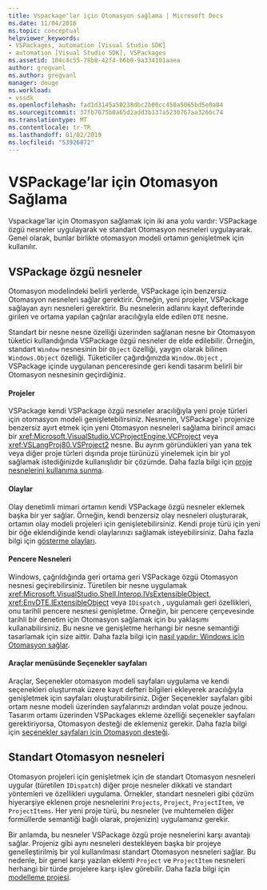 ```yaml
---
title: Vspackage'lar için Otomasyon sağlama | Microsoft Docs
ms.date: 11/04/2016
ms.topic: conceptual
helpviewer_keywords:
- VSPackages, automation [Visual Studio SDK]
- automation [Visual Studio SDK], VSPackages
ms.assetid: 104c4c55-78b8-42f4-b6b0-9a334101aaea
author: gregvanl
ms.author: gregvanl
manager: douge
ms.workload:
- vssdk
ms.openlocfilehash: fad1d3145a50238dbc2b00cc450a5065bd5e0a04
ms.sourcegitcommit: 37fb7075b0a65d2add3b137a5230767aa3266c74
ms.translationtype: MT
ms.contentlocale: tr-TR
ms.lasthandoff: 01/02/2019
ms.locfileid: "53926872"
---
```

# <a name="providing-automation-for-vspackages"></a>VSPackage’lar için Otomasyon Sağlama
Vspackage'lar için Otomasyon sağlamak için iki ana yolu vardır: VSPackage özgü nesneler uygulayarak ve standart Otomasyon nesneleri uygulayarak. Genel olarak, bunlar birlikte otomasyon modeli ortamın genişletmek için kullanılır.  
  
## <a name="vspackage-specific-objects"></a>VSPackage özgü nesneler  
 Otomasyon modelindeki belirli yerlerde, VSPackage için benzersiz Otomasyon nesneleri sağlar gerektirir. Örneğin, yeni projeler, VSPackage sağlayan ayrı nesneleri gerektirir. Bu nesnelerin adlarını kayıt defterinde girilen ve ortama yapılan çağrılar aracılığıyla elde edilen `DTE` nesne.  
  
 Standart bir nesne nesne özelliği üzerinden sağlanan nesne bir Otomasyon tüketici kullandığında VSPackage özgü nesneler de elde edilebilir. Örneğin, standart `Window` nesnesinin bir `Object` özelliği, yaygın olarak bilinen `Windows.Object` özelliği. Tüketiciler çağırdığınızda `Window.Object` , VSPackage içinde uygulanan penceresinde geri kendi tasarım belirli bir Otomasyon nesnesinin geçirdiğiniz.  
  
#### <a name="projects"></a>Projeler  
 VSPackage kendi VSPackage özgü nesneler aracılığıyla yeni proje türleri için otomasyon modeli genişletebilirsiniz. Nesnenin, VSPackage'ı projenize benzersiz ayırt etmek için yeni Otomasyon nesneleri sağlama birincil amacı bir <xref:Microsoft.VisualStudio.VCProjectEngine.VCProject> veya <xref:VSLangProj80.VSProject2> nesne. Bu ayrım göründükleri yan yana tek veya diğer proje türleri dışında proje türünüzü yinelemek için bir yol sağlamak istediğinizde kullanışlıdır bir çözümde. Daha fazla bilgi için [proje nesnelerini kullanıma sunma](../../extensibility/internals/exposing-project-objects.md).  
  
#### <a name="events"></a>Olaylar  
 Olay denetimli mimari ortamın kendi VSPackage özgü nesneler eklemek başka bir yer sağlar. Örneğin, kendi benzersiz olay nesneleri oluşturarak, ortamın olay modeli projeleri için genişletebilirsiniz. Kendi proje türü için yeni bir öğe eklendiğinde kendi olaylarınızı sağlamak isteyebilirsiniz. Daha fazla bilgi için [gösterme olayları](../../extensibility/internals/exposing-events-in-the-visual-studio-sdk.md).  
  
#### <a name="window-objects"></a>Pencere Nesneleri  
 Windows, çağrıldığında geri ortama geri VSPackage özgü Otomasyon nesnesi geçirebilirsiniz. Türetilen bir nesne uygulamak <xref:Microsoft.VisualStudio.Shell.Interop.IVsExtensibleObject>, <xref:EnvDTE.IExtensibleObject> veya `IDispatch` , uygulamalı geri özellikleri, onu tarihli pencere nesnesi genişletme. Örneğin, bir pencere çerçevesinde tarihli bir denetim için Otomasyon sağlamak için bu yaklaşımı kullanabilirsiniz. Bu nesne ve genişletme herhangi bir nesne semantiği tasarlamak için size aittir. Daha fazla bilgi için [nasıl yapılır: Windows için Otomasyon sağlar](../../extensibility/internals/how-to-provide-automation-for-windows.md).  
  
#### <a name="options-pages-on-the-tools-menu"></a>Araçlar menüsünde Seçenekler sayfaları  
 Araçlar, Seçenekler otomasyon modeli sayfaları uygulama ve kendi seçenekleri oluşturmak üzere kayıt defteri bilgileri ekleyerek aracılığıyla genişletmek için sayfaları oluşturabilirsiniz. Diğer Seçenekler sayfaları gibi ortam nesne modeli üzerinden sayfalarınızı ardından volat pouze jednou. Tasarım ortamı üzerinden VSPackages ekleme özelliği seçenekler sayfaları gerektiriyorsa, Otomasyon desteği de eklemeniz gerekir. Daha fazla bilgi için [seçenekler sayfaları için Otomasyon desteği](../../extensibility/internals/automation-support-for-options-pages.md).  
  
## <a name="standard-automation-objects"></a>Standart Otomasyon nesneleri  
 Otomasyon projeleri için genişletmek için de standart Otomasyon nesneleri uygular (türetilen `IDispatch`) diğer proje nesneler dikkati ve standart yöntemleri ve özellikleri uygulama. Örnekler, standart nesneleri gibi çözüm hiyerarşiye eklenen proje nesnelerini `Projects`, `Project`, `ProjectItem`, ve `ProjectItems`. Her yeni proje türü, bu nesneler (ve muhtemelen diğer formüllerde semantiği bağlı olarak, projenizin) uygulamanız gerekir.  
  
 Bir anlamda, bu nesneler VSPackage özgü proje nesnelerini karşı avantajı sağlar. Projeniz gibi aynı nesneleri destekleyen başka bir projeye genelleştirilmiş bir yol kullanılması standart Otomasyon nesneleri sağlar. Bu nedenle, bir genel karşı yazılan eklenti `Project` ve `ProjectItem` nesneleri herhangi bir türde projelere karşı işlev görebilir. Daha fazla bilgi için [modelleme projesi](../../extensibility/internals/project-modeling.md).